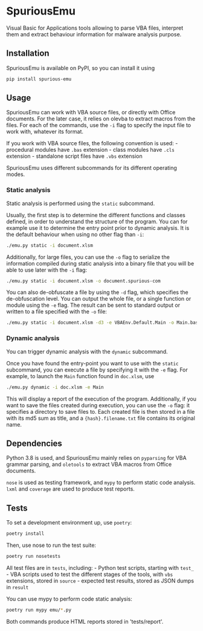 # SpuriousEmu

Visual Basic for Applications tools allowing to parse VBA files, interpret them and extract behaviour information for malware analysis purpose.

## Installation

SpuriousEmu is available on PyPI, so you can install it using

```bash
pip install spurious-emu
```

## Usage

SpuriousEmu can work with VBA source files, or directly with Office documents. For the later case, it relies on olevba to extract macros from the files. For each of the commands, use the `-i` flag to specify the input file to work with, whatever its format.

If you work with VBA source files, the following convention is used:
    - procedural modules have `.bas` extension
    - class modules have `.cls` extension
    - standalone script files have `.vbs` extension

SpuriousEmu uses different subcommands for its different operating modes.

### Static analysis

Static analysis is performed using the `static` subcommand.

Usually, the first step is to determine the different functions and classes defined, in order to understand the structure of the program. You can for example use it to determine the entry point prior to dynamic analysis. It is the default behaviour when using no other flag than `-i`:

```bash
./emu.py static -i document.xlsm
```

Additionally, for large files, you can use the `-o` flag to serialize the information compiled during static analysis into a binary file that you will be able to use later with the `-i` flag:

```bash
./emu.py static -i document.xlsm -o document.spurious-com
```

You can also de-obfuscate a file by using the `-d` flag, which specifies the de-obfuscation level. You can output the whole file, or a single function or module using the `-e` flag. The result can be sent to standard output or written to a file specified with the `-o` file:

```bash
./emu.py static -i document.xlsm -d3 -e VBAEnv.Default.Main -o Main.bas
```

### Dynamic analysis

You can trigger dynamic analysis with the `dynamic` subcommand.

Once you have found the entry-point you want to use with the `static` subcommand, you can execute a file by specifying it with the `-e` flag. For example, to launch the `Main` function found in `doc.xlsm`, use

```bash
./emu.py dynamic -i doc.xlsm -e Main
```

This will display a report of the execution of the program. Additionally, if you want to save the files created during execution, you can use the `-o` flag: it specifies a directory to save files to. Each created file is then stored in a file with its md5 sum as title, and a `{hash}.filename.txt` file contains its original name.

## Dependencies

Python 3.8 is used, and SpuriousEmu mainly relies on `pyparsing` for VBA grammar parsing, and `oletools` to extract VBA macros from Office documents.

`nose` is used as testing framework, and `mypy` to perform static code analysis. `lxml` and `coverage` are used to produce test reports.

## Tests

To set a development environment up, use `poetry`:

```bash
poetry install
```

Then, use nose to run the test suite:

```bash
poetry run nosetests
```

All test files are in `tests`, including:
    - Python test scripts, starting with `test_`
    - VBA scripts used to test the different stages of the tools, with `vbs` extensions, stored in `source`
    - expected test results, stored as JSON dumps in `result`


You can use mypy to perform code static analysis:

```bash
poetry run mypy emu/*.py
```

Both commands produce HTML reports stored in 'tests/report'.
